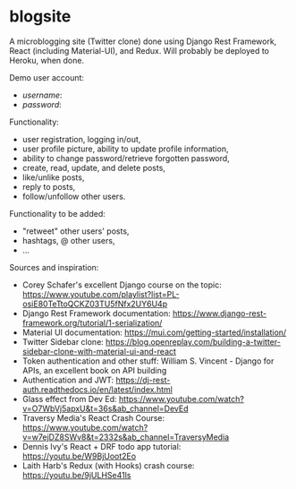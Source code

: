 # blogsite

A microblogging site (Twitter clone) done using Django Rest Framework, React (including Material-UI), and Redux.
Will probably be deployed to Heroku, when done.

Demo user account:

- _username_:
- _password_:

Functionality:

- user registration, logging in/out,
- user profile picture, ability to update profile information,
- ability to change password/retrieve forgotten password,
- create, read, update, and delete posts,
- like/unlike posts,
- reply to posts,
- follow/unfollow other users.

Functionality to be added:

- "retweet" other users' posts,
- hashtags, @ other users,
- ...

Sources and inspiration:

- Corey Schafer's excellent Django course on the topic: https://www.youtube.com/playlist?list=PL-osiE80TeTtoQCKZ03TU5fNfx2UY6U4p
- Django Rest Framework documentation: https://www.django-rest-framework.org/tutorial/1-serialization/
- Material UI documentation: https://mui.com/getting-started/installation/
- Twitter Sidebar clone: https://blog.openreplay.com/building-a-twitter-sidebar-clone-with-material-ui-and-react
- Token authentication and other stuff: William S. Vincent - Django for APIs, an excellent book on API building
- Authentication and JWT: https://dj-rest-auth.readthedocs.io/en/latest/index.html
- Glass effect from Dev Ed: https://www.youtube.com/watch?v=O7WbVj5apxU&t=36s&ab_channel=DevEd
- Traversy Media's React Crash Course: https://www.youtube.com/watch?v=w7ejDZ8SWv8&t=2332s&ab_channel=TraversyMedia
- Dennis Ivy's React + DRF todo app tutorial: https://youtu.be/W9BjUoot2Eo
- Laith Harb's Redux (with Hooks) crash course: https://youtu.be/9jULHSe41ls
